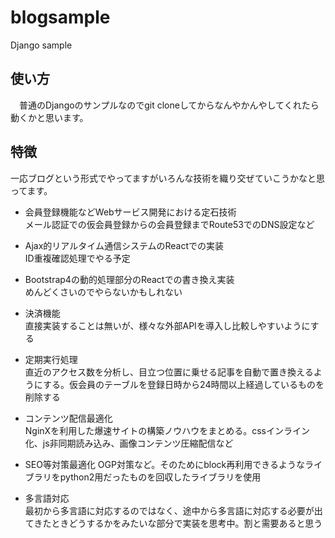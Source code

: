 # blogsample
Django sample

## 使い方
　普通のDjangoのサンプルなのでgit cloneしてからなんやかんやしてくれたら動くかと思います。

## 特徴
一応ブログという形式でやってますがいろんな技術を織り交ぜていこうかなと思ってます。

* 会員登録機能などWebサービス開発における定石技術  
メール認証での仮会員登録からの会員登録までRoute53でのDNS設定など

* Ajax的リアルタイム通信システムのReactでの実装  
ID重複確認処理でやる予定

* Bootstrap4の動的処理部分のReactでの書き換え実装  
めんどくさいのでやらないかもしれない

* 決済機能  
直接実装することは無いが、様々な外部APIを導入し比較しやすいようにする

* 定期実行処理  
直近のアクセス数を分析し、目立つ位置に乗せる記事を自動で置き換えるようにする。仮会員のテーブルを登録日時から24時間以上経過しているものを削除する

* コンテンツ配信最適化  
NginXを利用した爆速サイトの構築ノウハウをまとめる。cssインライン化、js非同期読み込み、画像コンテンツ圧縮配信など

* SEO等対策最適化
OGP対策など。そのためにblock再利用できるようなライブラリをpython2用だったものを回収したライブラリを使用

* 多言語対応  
最初から多言語に対応するのではなく、途中から多言語に対応する必要が出てきたときどうするかをみたいな部分で実装を思考中。割と需要あると思う

